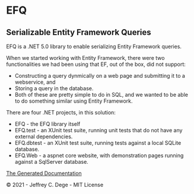 # EFQ

## Serializable Entity Framework Queries

EFQ is a .NET 5.0 library to enable serializing Entity Framework queries.

When we started working with Entity Framework, there were two functionalities we had been using that EF, out of the box, did not support:

- Constructing a query dynmically on a web page and submitting it to a webservice, and
- Storing a query in the database.
- Both of these are pretty simple to do in SQL, and we wanted to be able to do something similar using Entity Framework.

There are four .NET projects, in this solution:

- EFQ - the EFQ library itself
- EFQ.test - an XUnit test suite, running unit tests that do not have any external dependencies.
- EFQ.dbtest - an XUnit test suite, running tests against a local SQLite database.
- EFQ.Web - a aspnet core website, with demonstration pages running against a SqlServer database.


[The Generated Documentation](EFQ/docs/index.md)


© 2021 - Jeffrey C. Dege - MIT License
